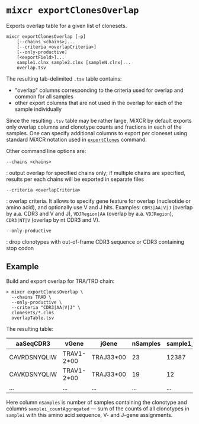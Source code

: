 # `mixcr exportClonesOverlap`

Exports overlap table for a given list of clonesets.

```
mixcr exportClonesOverlap [-p]
    [--chains <chains>]...
    [--criteria <overlapCriteria>]
    [--only-productive]
    [<exportField>]...
    sample1.clnx sample2.clnx [sampleN.clnx]...
    overlap.tsv
```

The resulting tab-delimited `.tsv` table contains:

 - "overlap" columns corresponding to the criteria used for overlap and common for all samples
 - other export columns that are not used in the overlap for each of the sample individually

Since the resulting `.tsv` table may be rather large, MiXCR by default exports only overlap columns and clonotype counts and fractions in each of the samples. One can specify additional columns to export per cloneset using standard MiXCR notation used in [`exportClones`](./mixcr-export.md) command.

Other command line options are: 

`--chains <chains>`

:   output overlap for specified chains only; if multiple chains are specified, results per each chains will be exported in separate files 

`--criteria <overlapCriteria>`

:   overlap criteria. It allows to specify gene feature for overlap (nucleotide or amino acid), and optionally use V and J hits. Examples: `CDR3|AA|V|J` (overlap by a.a. CDR3 and V and J), `VDJRegion|AA` (overlap by a.a. `VDJRegion`), `CDR3|NT|V` (overlap by nt CDR3 and V).

`--only-productive`

:   drop clonotypes with out-of-frame CDR3 sequence or CDR3 containing stop codon


## Example

Build and export overlap for TRA/TRD chain:
```shell
> mixcr exportClonesOverlap \
  --chains TRAD \
  --only-productive \
  --criteria "CDR3|AA|V|J" \
  clonesets/*.clns
  overlapTable.tsv 
```

The resulting table:

| aaSeqCDR3    | vGene      | jGene     | nSamples | sample1_countAggregated | sample2_countAggregated | ... |
|--------------|------------|-----------|----------|-------------------------|-------------------------|-----|
| CAVRDSNYQLIW | TRAV1-2*00 | TRAJ33*00 | 23       | 12387                   | 0                       | ... |
| CAVKDSNYQLIW | TRAV1-2*00 | TRAJ33*00 | 19       | 12                      | 234                     | ... |
| ...          | ...        | ...       | ...      | ...                     | ...                     | ... |


Here column `nSamples` is number of samples containing the clonotype and 
 columns `samplei_countAggregated` — sum of the counts of all clonotypes in `samplei` with this amino acid sequence, V- and J-gene assignments.